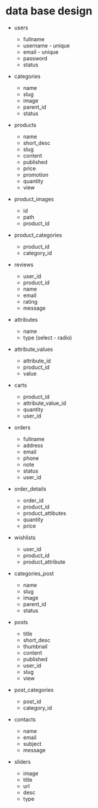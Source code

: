 # data base design
* users
    * fullname 
    * username - unique
    * email - unique
    * password
    * status

* categories
    * name
    * slug
    * image
    * parent_id
    * status

* products
    * name
    * short_desc
    * slug
    * content
    * published
    * price
    * promotion
    * quantity
    * view

* product_images
    * id
    * path
    * product_id

* product_categories
    * product_id
    * category_id

* reviews
    * user_id
    * product_id
    * name
    * email
    * rating
    * message

* attributes
    * name
    * type (select - radio)

* attribute_values
    * attribute_id
    * product_id
    * value

* carts
    * product_id
    * attribute_value_id
    * quantity
    * user_id

* orders
    * fullname
    * address
    * email
    * phone
    * note
    * status
    * user_id

* order_details
    * order_id
    * product_id
    * product_attibutes
    * quantity
    * price

* wishlists
    * user_id
    * product_id
    * product_attribute

* categories_post
    * name
    * slug
    * image
    * parent_id
    * status

* posts
    * title
    * short_desc
    * thumbnail
    * content
    * published
    * user_id
    * slug
    * view

* post_categories
    * post_id
    * category_id

* contacts
    * name
    * email
    * subject
    * message

* sliders
    * image
    * title
    * url
    * desc
    * type





